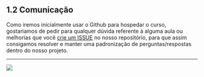 ## 1.2 Comunicação

Como iremos inicialmente usar o Github para hospedar o curso, gostariamos de pedir para qualquer dúvida referente à alguma aula ou melhorias que você [crie um ISSUE](/issues/new) no nosso repositório, para que assim consigamos resolver e manter uma padronização de perguntas/respostas dentro do nosso projeto.

---
<a href="/src/2-Ambiente/1-Material-necessario.md"><img src="https://img.shields.io/badge/%E2%9E%94%20-Continuar-fff"/></a>
